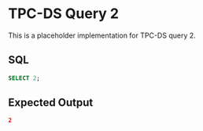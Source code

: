 # TPC-DS Query 2

This is a placeholder implementation for TPC-DS query 2.

## SQL
```sql
SELECT 2;
```

## Expected Output
```json
2
```
